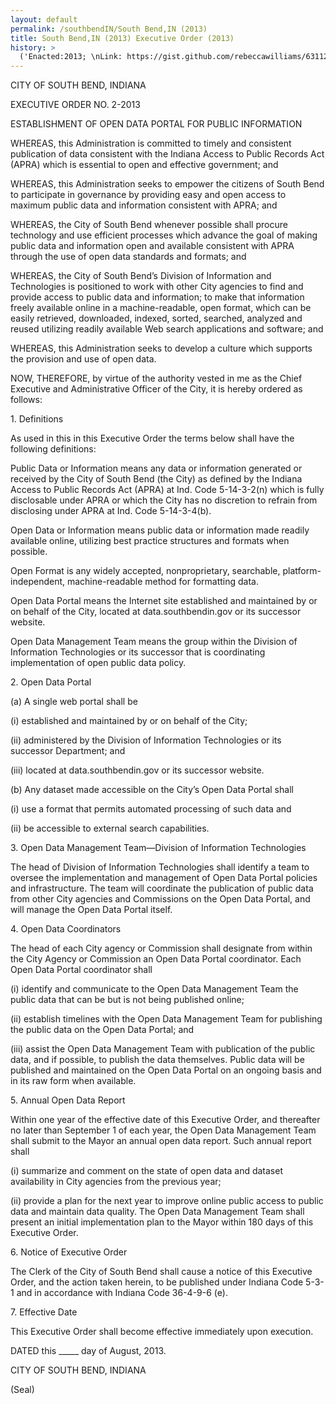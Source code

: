 ```yaml
---
layout: default
permalink: /southbendIN/South Bend,IN (2013)
title: South Bend,IN (2013) Executive Order (2013)
history: >
  ('Enacted:2013; \nLink: https://gist.github.com/rebeccawilliams/6311204; \nMeans: Executive Order',)
---
```


<p/> <p>CITY OF SOUTH BEND, INDIANA</p> <p>EXECUTIVE ORDER NO. 2-2013</p> <p>ESTABLISHMENT OF OPEN DATA PORTAL FOR PUBLIC INFORMATION</p> <p>WHEREAS, this Administration is committed to timely and consistent publication of data consistent with the Indiana Access to Public Records Act (APRA) which is essential to open and effective government; and </p> <p>WHEREAS, this Administration seeks to empower the citizens of South Bend to participate in governance by providing easy and open access to maximum public data and information consistent with APRA; and </p> <p>WHEREAS, the City of South Bend whenever possible shall procure technology and use efficient processes which advance the goal of making public data and information open and available consistent with APRA through the use of open data standards and formats; and </p> <p>WHEREAS, the City of South Bend’s Division of Information and Technologies is positioned to work with other City agencies to find and provide access to public data and information; to make that information freely available online in a machine-readable, open format, which can be easily retrieved, downloaded, indexed, sorted, searched, analyzed and reused utilizing readily available Web search applications and software; and </p> <p>WHEREAS, this Administration seeks to develop a culture which supports the provision and use of open data. </p> <p>NOW, THEREFORE, by virtue of the authority vested in me as the Chief Executive and Administrative Officer of the City, it is hereby ordered as follows: </p> <p>1. Definitions</p> <p>As used in this in this Executive Order the terms below shall have the following definitions: </p> <p>Public Data or Information means any data or information generated or received by the City of South Bend (the City) as defined by the Indiana Access to Public Records Act (APRA) at Ind. Code 5-14-3-2(n) which is fully disclosable under APRA or which the City has no discretion to refrain from disclosing under APRA at Ind. Code 5-14-3-4(b).</p> <p>Open Data or Information means public data or information made readily available online, utilizing best practice structures and formats when possible.</p> <p>Open Format is any widely accepted, nonproprietary, searchable, platform-independent, machine-readable method for formatting data.</p> <p>Open Data Portal means the Internet site established and maintained by or on behalf of the City, located at data.southbendin.gov or its successor website.</p> <p>Open Data Management Team means the group within the Division of Information Technologies or its successor that is coordinating implementation of open public data policy.</p> <p>2. Open Data Portal</p> <p>(a) A single web portal shall be </p> <p>(i) established and maintained by or on behalf of the City;</p> <p>(ii) administered by the Division of Information Technologies or its successor Department; and</p> <p>(iii) located at data.southbendin.gov or its successor website.</p> <p>(b) Any dataset made accessible on the City’s Open Data Portal shall </p> <p>(i) use a format that permits automated processing of such data and</p> <p/> <p>(ii) be accessible to external search capabilities.</p> <p>3. Open Data Management Team—Division of Information Technologies</p> <p>The head of Division of Information Technologies shall identify a team to oversee the implementation and management of Open Data Portal policies and infrastructure. The team will coordinate the publication of public data from other City agencies and Commissions on the Open Data Portal, and will manage the Open Data Portal itself. </p> <p>4. Open Data Coordinators</p> <p>The head of each City agency or Commission shall designate from within the City Agency or Commission an Open Data Portal coordinator. Each Open Data Portal coordinator shall </p> <p>(i) identify and communicate to the Open Data Management Team the public data that can be but is not being published online;</p> <p>(ii) establish timelines with the Open Data Management Team for publishing the public data on the Open Data Portal; and</p> <p>(iii) assist the Open Data Management Team with publication of the public data, and if possible, to publish the data themselves. Public data will be published and maintained on the Open Data Portal on an ongoing basis and in its raw form when available.</p> <p>5. Annual Open Data Report</p> <p>Within one year of the effective date of this Executive Order, and thereafter no later than September 1 of each year, the Open Data Management Team shall submit to the Mayor an annual open data report. Such annual report shall </p> <p>(i) summarize and comment on the state of open data and dataset availability in City agencies from the previous year;</p> <p>(ii) provide a plan for the next year to improve online public access to public data and maintain data quality. The Open Data Management Team shall present an initial implementation plan to the Mayor within 180 days of this Executive Order.</p> <p>6. Notice of Executive Order</p> <p>The Clerk of the City of South Bend shall cause a notice of this Executive Order, and the action taken herein, to be published under Indiana Code 5-3-1 and in accordance with Indiana Code 36-4-9-6 (e). </p> <p>7. Effective Date</p> <p>This Executive Order shall become effective immediately upon execution. </p> <p>DATED this _____ day of August, 2013. </p> <p>CITY OF SOUTH BEND, INDIANA</p> <p>(Seal) </p> <p/>